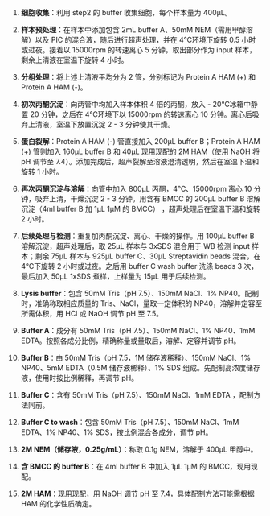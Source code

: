 1. **细胞收集**：利用 step2 的 buffer 收集细胞，每个样本量为 400μL。
2. **样本预处理**：在样本中添加包含 2mL buffer A、50mM NEM（需用甲醇溶解）以及 PIC 的混合液，随后进行超声处理，并在 4℃环境下旋转 0.5 小时或过夜。接着以 15000rpm 的转速离心 5 分钟，取出部分作为 input 样本，剩余上清液在室温下旋转 4 小时。
3. **分组处理**：将上述上清液平均分为 2 管，分别标记为 Protein A HAM (+) 和 Protein A HAM (-)。
4. **初次丙酮沉淀**：向两管中均加入样本体积 4 倍的丙酮，放入 - 20℃冰箱中静置 20 分钟，之后在 4℃环境下以 15000rpm 的转速离心 10 分钟。离心后吸弃上清液，室温下放置沉淀 2 - 3 分钟使其干燥。
5. **蛋白裂解**：Protein A HAM (-) 管直接加入 200μL buffer B；Protein A HAM (+) 管则加入 160μL buffer B 和 40μL 现用现配的 2M HAM（使用 NaOH 将 pH 调节至 7.4）。添加完成后，超声裂解至溶液澄清透明，然后在室温下温和旋转 1 小时。
6. **再次丙酮沉淀与溶解**：向管中加入 800μL 丙酮，4℃、15000rpm 离心 10 分钟，吸弃上清，干燥沉淀 2 - 3 分钟。用含有 BMCC 的 200μL buffer B 溶解沉淀（4ml buffer B 加 1μL 1μM 的 BMCC） ，超声处理后在室温下温和旋转 2 小时。
7. **后续处理与检测**：重复加丙酮沉淀、离心、干燥的操作。用 100μL buffer B 溶解沉淀，超声处理后，取 25μL 样本与 3xSDS 混合用于 WB 检测 input 样本；剩余 75μL 样本与 925μL buffer C、30μL Streptavidin beads 混合，在 4℃下旋转 2 小时或过夜。之后用 buffer C wash buffer 洗涤 beads 3 次，最后加入 50μL 1xSDS 煮样，上样量为 15μL 用于后续检测。


1. **Lysis buffer**：包含 50mM Tris（pH 7.5）、150mM NaCl、1% NP40。配制时，准确称取相应质量的 Tris、NaCl，量取一定体积的 NP40，溶解并定容至所需体积，用 HCl 或 NaOH 调节 pH 至 7.5。
2. **Buffer A**：成分有 50mM Tris（pH 7.5）、150mM NaCl、1% NP40、1mM EDTA。按照各成分比例，精确称量或量取后，溶解、定容并调节 pH。
3. **Buffer B**：由 50mM Tris（pH 7.5，1M 储存液稀释）、150mM NaCl、1% NP40、5mM EDTA（0.5M 储存液稀释）、1% SDS 组成。先配制高浓度储存液，使用时按比例稀释，再调节 pH。
4. **Buffer C**：含有 50mM Tris（pH 7.5）、150mM NaCl、1mM EDTA ，配制方法同前。
5. **Buffer C to wash**：包含 50mM Tris（pH 7.5）、150mM NaCl、1mM EDTA、1% NP40、1% SDS，按比例混合各成分，调节 pH。
6. **2M NEM（储存液，0.25g/mL）**：称取 0.1g NEM，溶解于 400μL 甲醇中。
7. **含 BMCC 的 buffer B**：在 4ml buffer B 中加入 1μL 1μM 的 BMCC，现用现配。
8. **2M HAM**：现用现配，用 NaOH 调节 pH 至 7.4，具体配制方法可能需根据 HAM 的化学性质确定。
